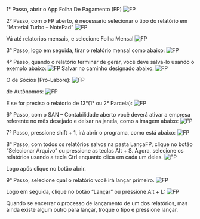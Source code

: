 1° Passo, abrir o App Folha De Pagamento (FP)
![FP](README\1.png)

2° Passo, com o FP aberto, é necessario selecionar o tipo do relatório em “Material Turbo – NotePad”
![FP](README\2.png)

Vá até relatorios mensais, e selecione Folha Mensal
![FP](README\3.png)

3° Passo, logo em seguida, tirar o relatório mensal como abaixo:
![FP](README\4.png)
 
4° Passo, quando o relatório terminar de gerar, você deve salva-lo usando o exemplo abaixo:
![FP](README\5.png)
Salvar no caminho designado abaixo:
![FP](README\6.png)

O de Sócios (Pró-Labore):
![FP](README\7.png)

de Autônomos:
![FP](README\8.png)

E se for preciso o relatorio de 13°(1° ou 2° Parcela):
![FP](README\20.png)

6° Passo, com o SAN – Contabilidade aberto você deverá ativar a empresa referente no mês desejado e deixar na janela, como a imagem abaixo:
![FP](README\9.png)

7° Passo, pressione shift + 1, irá abrir o programa, como está abaixo:
![FP](README\10.png)

8° Passo, com todos os relatórios salvos na pasta LançaFP, clique no botão “Selecionar Arquivo” ou pressione as teclas Alt + S.
Agora, selecione os relatórios usando a tecla Ctrl enquanto clica em cada um deles.
![FP](README\11.png)

Logo após clique no botão abrir.

9° Passo, selecione qual o relatório você irá lançar primeiro.
![FP](README\12.png)

Logo em seguida, clique no botão “Lançar” ou pressione Alt + L:
![FP](README\13.png)

Quando se encerrar o processo de lançamento de um dos relatórios, mas ainda existe algum outro para lançar, troque o tipo e pressione lançar.
